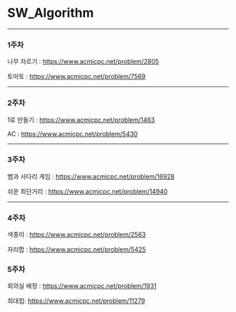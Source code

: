 # SW_Algorithm
---
### 1주차

나무 자르기 : https://www.acmicpc.net/problem/2805

토마토 : https://www.acmicpc.net/problem/7569

---
### 2주차

1로 만들기 : https://www.acmicpc.net/problem/1463

AC : https://www.acmicpc.net/problem/5430

---
### 3주차

뱀과 사다리 게임 : https://www.acmicpc.net/problem/16928

쉬운 최단거리 : https://www.acmicpc.net/problem/14940

---
### 4주차

색종이 : https://www.acmicpc.net/problem/2563

자리합 : https://www.acmicpc.net/problem/5425

### 5주차

회의실 배정 : https://www.acmicpc.net/problem/1931

최대힙: https://www.acmicpc.net/problem/11279


